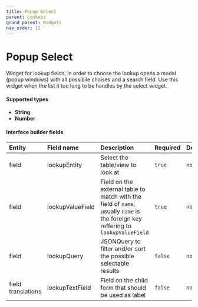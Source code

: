 ```yaml
---
title: Popup Select
parent: Lookups
grand_parent: Widgets
nav_order: 12
---
```


# Popup Select

Widget for lookup fields, in order to choose the lookup opens a modal (popup windows) with all possibile choises and a search field.
Use this widget when the list it too long to be handles by the select widget.


#### Supported types
- **String**
- **Number**

#### Interface builder fields

| Entity          | Field name        | Description       | Required       | Default       |
|:----------------|:------------------|:------------------|:------------------|:------------------|
| field           | lookupEntity      | Select the table/view to look at           | `true`           | `none`           |
| field           | lookupValueField  | Field on the external table to match with the field of `name`, usually `name` is the foreign key reffering to `lookupValueField`       | `true`           | `none`           |
| field           | lookupQuery  | JSONQuery to filter and/or sort the possible selectable results       | `false`           | `none`           |
| field translations | lookupTextField  | Field on the child form that should be used as label        | `false`           | `none`           |
